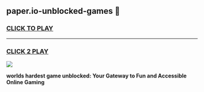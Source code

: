 
## paper.io-unblocked-games 👋
<h3>
<a href="https://premium.freeplayer.one?title=paper.io-unblocked-games&ref=14F">CLICK TO PLAY</a></h3>
<hr>

<h3>
<a href="https://premium.freeplayer.one?title=paper.io-unblocked-games&ref=14F">CLICK 2 PLAY</a>
  
</h3>

<a href="https://premium.freeplayer.one?title=paper.io-unblocked-games&ref=12F/"><img src="https://clearcache.store/games.png"></a>


**worlds hardest game unblocked: Your Gateway to Fun and Accessible Online Gaming**
